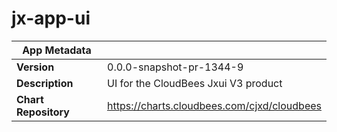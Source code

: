 # jx-app-ui

|App Metadata||
|---|---|
| **Version** | 0.0.0-snapshot-pr-1344-9 |
| **Description** | UI for the CloudBees Jxui V3 product |
| **Chart Repository** | https://charts.cloudbees.com/cjxd/cloudbees |
